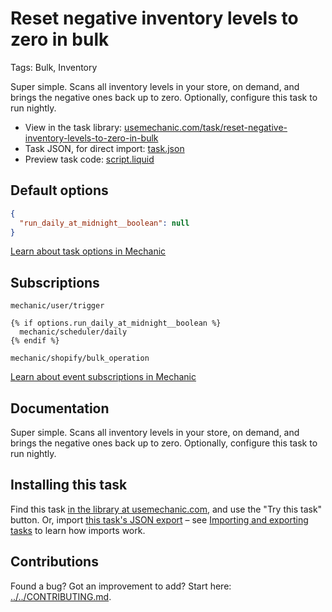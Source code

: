 # Reset negative inventory levels to zero in bulk

Tags: Bulk, Inventory

Super simple. Scans all inventory levels in your store, on demand, and brings the negative ones back up to zero. Optionally, configure this task to run nightly.

* View in the task library: [usemechanic.com/task/reset-negative-inventory-levels-to-zero-in-bulk](https://usemechanic.com/task/reset-negative-inventory-levels-to-zero-in-bulk)
* Task JSON, for direct import: [task.json](../../tasks/reset-negative-inventory-levels-to-zero-in-bulk.json)
* Preview task code: [script.liquid](./script.liquid)

## Default options

```json
{
  "run_daily_at_midnight__boolean": null
}
```

[Learn about task options in Mechanic](https://docs.usemechanic.com/article/471-task-options)

## Subscriptions

```liquid
mechanic/user/trigger

{% if options.run_daily_at_midnight__boolean %}
  mechanic/scheduler/daily
{% endif %}

mechanic/shopify/bulk_operation
```

[Learn about event subscriptions in Mechanic](https://docs.usemechanic.com/article/408-subscriptions)

## Documentation

Super simple. Scans all inventory levels in your store, on demand, and brings the negative ones back up to zero. Optionally, configure this task to run nightly.

## Installing this task

Find this task [in the library at usemechanic.com](https://usemechanic.com/task/reset-negative-inventory-levels-to-zero-in-bulk), and use the "Try this task" button. Or, import [this task's JSON export](../../tasks/reset-negative-inventory-levels-to-zero-in-bulk.json) – see [Importing and exporting tasks](https://docs.usemechanic.com/article/505-importing-and-exporting-tasks) to learn how imports work.

## Contributions

Found a bug? Got an improvement to add? Start here: [../../CONTRIBUTING.md](../../CONTRIBUTING.md).
